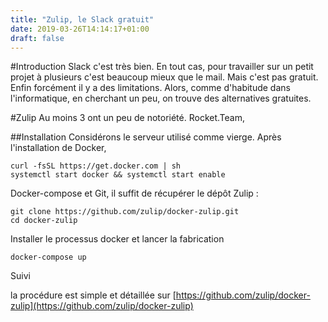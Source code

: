 ```yaml
---
title: "Zulip, le Slack gratuit"
date: 2019-03-26T14:14:17+01:00
draft: false
---
```

#Introduction
Slack c'est très bien. En tout cas, pour travailler sur un petit projet à plusieurs c'est beaucoup mieux que le mail. Mais c'est pas gratuit.
Enfin forcément il y a des limitations. Alors, comme d'habitude dans l'informatique, en cherchant un peu, on trouve des alternatives gratuites.

#Zulip
Au moins 3 ont un peu de notoriété. Rocket.Team, 

##Installation
Considérons le serveur utilisé comme vierge. Après l'installation de Docker, 

    curl -fsSL https://get.docker.com | sh
    systemctl start docker && systemctl start enable 
    

Docker-compose et Git, il suffit de récupérer le dépôt Zulip : 
    
    git clone https://github.com/zulip/docker-zulip.git
    cd docker-zulip

Installer le processus docker et lancer la fabrication

    docker-compose up
    

    
Suivi 

la procédure est simple et détaillée sur [https://github.com/zulip/docker-zulip](https://github.com/zulip/docker-zulip)
